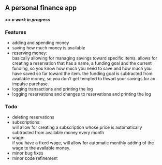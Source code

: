 ## A personal finance app
***>> a work in progress***

### Features
- adding and spending money
- saving how much money is available
- reserving money:<br>basically allowing for managing savings toward specific items. allows for creating a reservation that has a name, a funding goal and the current funding, so you know how much you need to save and how much you have saved so far toward the item. the funding goal is subtracted from available money, so you don't get tempted to thwart your savings for an impulse purchase.
- logging transactions and printing the log
- logging reservations and changes to reservations and printing the log

### Todo
- deleting reservations
- subscriptions:<br>will allow for creating a subscription whose price is automatically subtracted from available money every month
- wage:<br>if you have a fixed wage, will allow for automatic monthly adding of the wage to the available money.
- minor bug fixes
- minor code refinement
